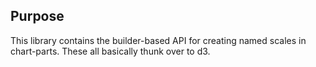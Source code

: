 ## Purpose

This library contains the builder-based API for creating named scales in chart-parts. These all basically thunk over to d3.
